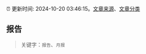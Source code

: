 :alarm_clock: 更新时间: 2024-10-20 03:46:15。[文章来源](/README.md)、[文章分类](/TAGS.md)

## 报告


> 关键字：`报告`、`月报`



